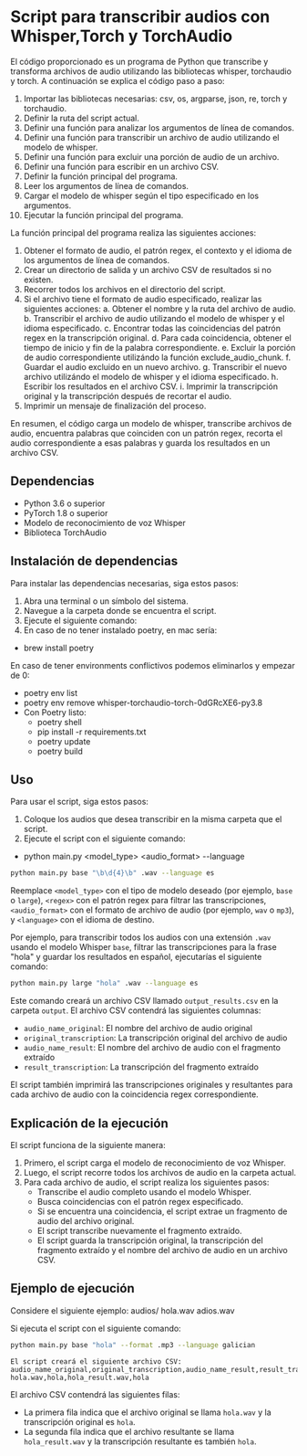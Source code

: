 # Script para transcribir audios con Whisper,Torch y TorchAudio
El código proporcionado es un programa de Python que transcribe y transforma archivos de audio utilizando las bibliotecas whisper, torchaudio y torch. A continuación se explica el código paso a paso: 
 
1. Importar las bibliotecas necesarias: csv, os, argparse, json, re, torch y torchaudio. 
2. Definir la ruta del script actual. 
3. Definir una función para analizar los argumentos de línea de comandos. 
4. Definir una función para transcribir un archivo de audio utilizando el modelo de whisper. 
5. Definir una función para excluir una porción de audio de un archivo. 
6. Definir una función para escribir en un archivo CSV. 
7. Definir la función principal del programa. 
8. Leer los argumentos de línea de comandos. 
9. Cargar el modelo de whisper según el tipo especificado en los argumentos. 
10. Ejecutar la función principal del programa. 
 
La función principal del programa realiza las siguientes acciones: 
 
1. Obtener el formato de audio, el patrón regex, el contexto y el idioma de los argumentos de línea de comandos. 
2. Crear un directorio de salida y un archivo CSV de resultados si no existen. 
3. Recorrer todos los archivos en el directorio del script. 
4. Si el archivo tiene el formato de audio especificado, realizar las siguientes acciones: 
   a. Obtener el nombre y la ruta del archivo de audio. 
   b. Transcribir el archivo de audio utilizando el modelo de whisper y el idioma especificado. 
   c. Encontrar todas las coincidencias del patrón regex en la transcripción original. 
   d. Para cada coincidencia, obtener el tiempo de inicio y fin de la palabra correspondiente. 
   e. Excluir la porción de audio correspondiente utilizándo la función exclude_audio_chunk. 
   f. Guardar el audio excluido en un nuevo archivo. 
   g. Transcribir el nuevo archivo utilizándo el modelo de whisper y el idioma especificado. 
   h. Escribir los resultados en el archivo CSV. 
   i. Imprimir la transcripción original y la transcripción después de recortar el audio. 
5. Imprimir un mensaje de finalización del proceso. 
 
En resumen, el código carga un modelo de whisper, transcribe archivos de audio, encuentra palabras que coinciden con un patrón regex, recorta el audio correspondiente a esas palabras y guarda los resultados en un archivo CSV.

## Dependencias

* Python 3.6 o superior
* PyTorch 1.8 o superior
* Modelo de reconocimiento de voz Whisper
* Biblioteca TorchAudio

## Instalación de dependencias

Para instalar las dependencias necesarias, siga estos pasos:

1. Abra una terminal o un símbolo del sistema.
2. Navegue a la carpeta donde se encuentra el script.
3. Ejecute el siguiente comando:
4. En caso de no tener instalado poetry, en mac sería:
- brew install poetry

En caso de tener environments conflictivos podemos eliminarlos y empezar de 0:
- poetry env list
- poetry env remove whisper-torchaudio-torch-0dGRcXE6-py3.8
- Con Poetry listo:
  * poetry shell
  * pip install -r requirements.txt
  * poetry update 
  * poetry build
  
## Uso

Para usar el script, siga estos pasos:

1. Coloque los audios que desea transcribir en la misma carpeta que el script.
2. Ejecute el script con el siguiente comando:
- python main.py <model_type> <regex> <audio_format> --language <language>

```bash
python main.py base "\b\d{4}\b" .wav --language es
```

Reemplace `<model_type>` con el tipo de modelo deseado (por ejemplo, `base` o `large`), `<regex>` con el patrón regex para filtrar las transcripciones,
 `<audio_format>` con el formato de archivo de audio (por ejemplo, `wav` o `mp3`), y `<language>` con el idioma de destino.

Por ejemplo, para transcribir todos los audios con una extensión `.wav` usando el modelo Whisper `base`,
 filtrar las transcripciones para la frase "hola" y guardar los resultados en español, ejecutarías el siguiente comando:
```bash
python main.py large "hola" .wav --language es
```

Este comando creará un archivo CSV llamado `output_results.csv` en la carpeta `output`. El archivo CSV contendrá las siguientes columnas:

* `audio_name_original`: El nombre del archivo de audio original
* `original_transcription`: La transcripción original del archivo de audio
* `audio_name_result`: El nombre del archivo de audio con el fragmento extraído
* `result_transcription`: La transcripción del fragmento extraído

El script también imprimirá las transcripciones originales y resultantes para cada archivo de audio con la coincidencia regex correspondiente.

## Explicación de la ejecución

El script funciona de la siguiente manera:

1. Primero, el script carga el modelo de reconocimiento de voz Whisper.
2. Luego, el script recorre todos los archivos de audio en la carpeta actual.
3. Para cada archivo de audio, el script realiza los siguientes pasos:
    * Transcribe el audio completo usando el modelo Whisper.
    * Busca coincidencias con el patrón regex especificado.
    * Si se encuentra una coincidencia, el script extrae un fragmento de audio del archivo original.
    * El script transcribe nuevamente el fragmento extraído.
    * El script guarda la transcripción original, la transcripción del fragmento extraído y el nombre del archivo de audio en un archivo CSV.

## Ejemplo de ejecución

Considere el siguiente ejemplo:
audios/
hola.wav
adios.wav

Si ejecuta el script con el siguiente comando:
```bash
python main.py base "hola" --format .mp3 --language galician
```
```
El script creará el siguiente archivo CSV:
audio_name_original,original_transcription,audio_name_result,result_transcription
hola.wav,hola,hola_result.wav,hola
```


El archivo CSV contendrá las siguientes filas:

* La primera fila indica que el archivo original se llama `hola.wav` y la transcripción original es `hola`.
* La segunda fila indica que el archivo resultante se llama `hola_result.wav` y la transcripción resultante es también `hola`.


